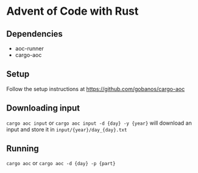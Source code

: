 # Advent of Code with Rust

## Dependencies

- aoc-runner
- cargo-aoc

## Setup

Follow the setup instructions at <https://github.com/gobanos/cargo-aoc>

## Downloading input

`cargo aoc input` or `cargo aoc input -d {day} -y {year}` will download an input and store it in `input/{year}/day_{day}.txt`

## Running

`cargo aoc` or `cargo aoc -d {day} -p {part}`

